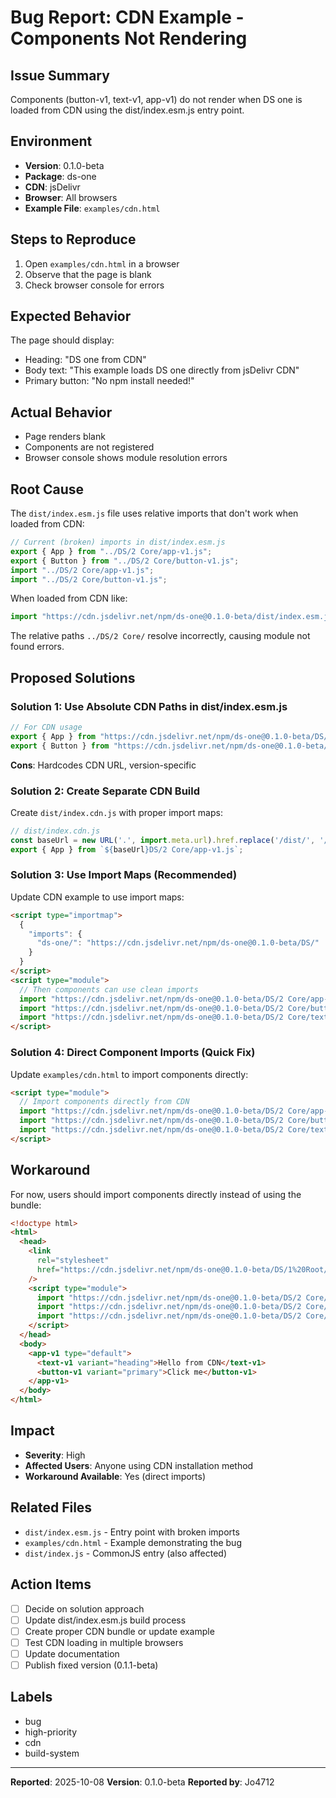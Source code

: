 # Bug Report: CDN Example - Components Not Rendering

## Issue Summary

Components (button-v1, text-v1, app-v1) do not render when DS one is loaded from CDN using the dist/index.esm.js entry point.

## Environment

- **Version**: 0.1.0-beta
- **Package**: ds-one
- **CDN**: jsDelivr
- **Browser**: All browsers
- **Example File**: `examples/cdn.html`

## Steps to Reproduce

1. Open `examples/cdn.html` in a browser
2. Observe that the page is blank
3. Check browser console for errors

## Expected Behavior

The page should display:

- Heading: "DS one from CDN"
- Body text: "This example loads DS one directly from jsDelivr CDN"
- Primary button: "No npm install needed!"

## Actual Behavior

- Page renders blank
- Components are not registered
- Browser console shows module resolution errors

## Root Cause

The `dist/index.esm.js` file uses relative imports that don't work when loaded from CDN:

```javascript
// Current (broken) imports in dist/index.esm.js
export { App } from "../DS/2 Core/app-v1.js";
export { Button } from "../DS/2 Core/button-v1.js";
import "../DS/2 Core/app-v1.js";
import "../DS/2 Core/button-v1.js";
```

When loaded from CDN like:

```javascript
import "https://cdn.jsdelivr.net/npm/ds-one@0.1.0-beta/dist/index.esm.js";
```

The relative paths `../DS/2 Core/` resolve incorrectly, causing module not found errors.

## Proposed Solutions

### Solution 1: Use Absolute CDN Paths in dist/index.esm.js

```javascript
// For CDN usage
export { App } from "https://cdn.jsdelivr.net/npm/ds-one@0.1.0-beta/DS/2 Core/app-v1.js";
export { Button } from "https://cdn.jsdelivr.net/npm/ds-one@0.1.0-beta/DS/2 Core/button-v1.js";
```

**Cons**: Hardcodes CDN URL, version-specific

### Solution 2: Create Separate CDN Build

Create `dist/index.cdn.js` with proper import maps:

```javascript
// dist/index.cdn.js
const baseUrl = new URL('.', import.meta.url).href.replace('/dist/', '/');
export { App } from `${baseUrl}DS/2 Core/app-v1.js`;
```

### Solution 3: Use Import Maps (Recommended)

Update CDN example to use import maps:

```html
<script type="importmap">
  {
    "imports": {
      "ds-one/": "https://cdn.jsdelivr.net/npm/ds-one@0.1.0-beta/DS/"
    }
  }
</script>
<script type="module">
  // Then components can use clean imports
  import "https://cdn.jsdelivr.net/npm/ds-one@0.1.0-beta/DS/2 Core/app-v1.js";
  import "https://cdn.jsdelivr.net/npm/ds-one@0.1.0-beta/DS/2 Core/button-v1.js";
  import "https://cdn.jsdelivr.net/npm/ds-one@0.1.0-beta/DS/2 Core/text-v1.js";
</script>
```

### Solution 4: Direct Component Imports (Quick Fix)

Update `examples/cdn.html` to import components directly:

```html
<script type="module">
  // Import components directly from CDN
  import "https://cdn.jsdelivr.net/npm/ds-one@0.1.0-beta/DS/2 Core/app-v1.ts";
  import "https://cdn.jsdelivr.net/npm/ds-one@0.1.0-beta/DS/2 Core/button-v1.ts";
  import "https://cdn.jsdelivr.net/npm/ds-one@0.1.0-beta/DS/2 Core/text-v1.ts";
</script>
```

## Workaround

For now, users should import components directly instead of using the bundle:

```html
<!doctype html>
<html>
  <head>
    <link
      rel="stylesheet"
      href="https://cdn.jsdelivr.net/npm/ds-one@0.1.0-beta/DS/1%20Root/screen.css"
    />
    <script type="module">
      import "https://cdn.jsdelivr.net/npm/ds-one@0.1.0-beta/DS/2 Core/app-v1.ts";
      import "https://cdn.jsdelivr.net/npm/ds-one@0.1.0-beta/DS/2 Core/button-v1.ts";
      import "https://cdn.jsdelivr.net/npm/ds-one@0.1.0-beta/DS/2 Core/text-v1.ts";
    </script>
  </head>
  <body>
    <app-v1 type="default">
      <text-v1 variant="heading">Hello from CDN</text-v1>
      <button-v1 variant="primary">Click me</button-v1>
    </app-v1>
  </body>
</html>
```

## Impact

- **Severity**: High
- **Affected Users**: Anyone using CDN installation method
- **Workaround Available**: Yes (direct imports)

## Related Files

- `dist/index.esm.js` - Entry point with broken imports
- `examples/cdn.html` - Example demonstrating the bug
- `dist/index.js` - CommonJS entry (also affected)

## Action Items

- [ ] Decide on solution approach
- [ ] Update dist/index.esm.js build process
- [ ] Create proper CDN bundle or update example
- [ ] Test CDN loading in multiple browsers
- [ ] Update documentation
- [ ] Publish fixed version (0.1.1-beta)

## Labels

- bug
- high-priority
- cdn
- build-system

---

**Reported**: 2025-10-08
**Version**: 0.1.0-beta
**Reported by**: Jo4712
